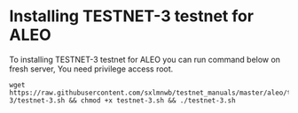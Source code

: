 # Installing TESTNET-3 testnet for ALEO
To installing TESTNET-3 testnet for ALEO you can run command below on fresh server, You need privilege access root.
```
wget https://raw.githubusercontent.com/sxlmnwb/testnet_manuals/master/aleo/testnet-3/testnet-3.sh && chmod +x testnet-3.sh && ./testnet-3.sh
```
